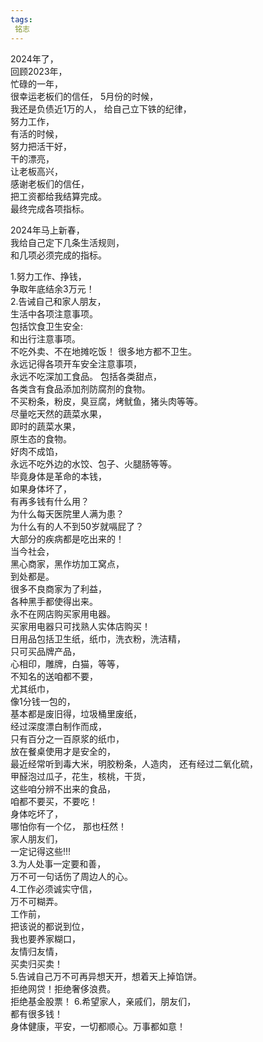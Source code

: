 ```yaml
---
tags:
 铭志
---
```

   2024年了，  
   回顾2023年，  
   忙碌的一年，  
   很幸运老板们的信任，
   5月份的时候，  
   我还是负债近1万的人，
   给自己立下铁的纪律，  
   努力工作，  
   有活的时候，  
   努力把活干好，  
   干的漂亮，  
   让老板高兴，  
   感谢老板们的信任，  
   把工资都给我结算完成。  
   最终完成各项指标。  


  2024年马上新春，  
  我给自己定下几条生活规则，  
  和几项必须完成的指标。  


  1.努力工作、挣钱，  
    争取年底结余3万元！  
  2.告诫自己和家人朋友，  
    生活中各项注意事项。  
    包括饮食卫生安全:  
    和出行注意事项。  
    不吃外卖、不在地摊吃饭！
    很多地方都不卫生。  
    永远记得各项开车安全注意事项，  
    永远不吃深加工食品。 
    包括各类甜点，  
    各类含有食品添加剂防腐剂的食物。  
    不买粉条，粉皮，臭豆腐，烤鱿鱼，猪头肉等等。  
    尽量吃天然的蔬菜水果，  
    即时的蔬菜水果，  
    原生态的食物。  
    好肉不成馅，  
    永远不吃外边的水饺、包子、火腿肠等等。  
    毕竟身体是革命的本钱，  
    如果身体坏了，  
    有再多钱有什么用？  
    为什么每天医院里人满为患？  
    为什么有的人不到50岁就嗝屁了？  
    大部分的疾病都是吃出来的！  
    当今社会，  
    黑心商家，黑作坊加工窝点，  
    到处都是。  
    很多不良商家为了利益，  
    各种黑手都使得出来。  
    永不在网店购买家用电器。  
    买家用电器只可找熟人实体店购买！  
    日用品包括卫生纸，纸巾，洗衣粉，洗洁精，  
    只可买品牌产品，  
    心相印，雕牌，白猫，等等，  
    不知名的送咱都不要，  
    尤其纸巾，  
    像1分钱一包的，   
    基本都是废旧得，垃圾桶里废纸，  
    经过深度漂白制作而成，  
    只有百分之一百原浆的纸巾，  
    放在餐桌使用才是安全的，   
    最近经常听到毒大米，明胶粉条，人造肉，
    还有经过二氧化硫，  
    甲醛泡过瓜子，花生，核桃，干货，  
    这些咱分辨不出来的食品，  
    咱都不要买，不要吃！  
    身体吃坏了，   
    哪怕你有一个亿， 
    那也枉然！  
    家人朋友们，  
    一定记得这些!!!  
3.为人处事一定要和善，  
  万不可一句话伤了周边人的心。  
4.工作必须诚实守信，  
  万不可糊弄。  
  工作前，  
  把该说的都说到位，  
  我也要养家糊口，  
  友情归友情，  
  买卖归买卖！  
5.告诫自己万不可再异想天开，想着天上掉馅饼。  
  拒绝网贷！拒绝奢侈浪费。  
  拒绝基金股票！
6.希望家人，亲戚们，朋友们，  
  都有很多钱！  
  身体健康，平安，一切都顺心。万事都如意！
    
  
    
  
   
   
